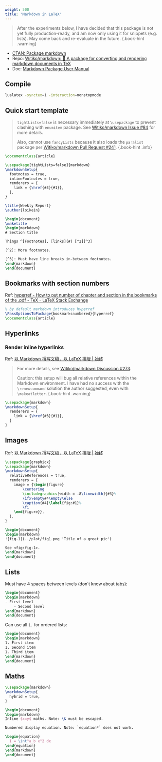 ```yaml
---
weight: 500
title: "Markdown in LaTeX"
---
```


> After the experiments below, I have decided that this package is not yet fully production-ready, and am now only using it for snippets (e.g. lists). May come back and re-evaluate in the future.
{.book-hint .warning}

- [CTAN: Package markdown](https://ctan.org/pkg/markdown)
- Repo: [Witiko/markdown: :notebook_with_decorative_cover: A package for converting and rendering markdown documents in TeX](https://github.com/Witiko/markdown)
- Doc: [Markdown Package User Manual](https://witiko.github.io/markdown/)


## Compile

```sh
lualatex -synctex=1 -interaction=nonstopmode
```

## Quick start template

> `tightLists=false` is necessary immediately at `\usepackage` to prevent clashing with `enumitem` package. See [Witiko/markdown Issue #84](https://github.com/Witiko/markdown/issues/84#issuecomment-872450573) for more details.
> 
> Also, cannot use `fancyLists` because it also loads the `paralist` package per [Witiko/markdown Pull Request #241](https://github.com/Witiko/markdown/pull/241).
{.book-hint .info}

```latex
\documentclass{article}

\usepackage[tightLists=false]{markdown}
\markdownSetup{
  footnotes = true,
  inlineFootnotes = true,
  renderers = {
    link = {\href{#3}{#1}},
  },
}

\title{Weekly Report}
\author{loikein}

\begin{document}
\maketitle
\begin{markdown}
# Section title

Things ^[Footnotes], [links](#) [^2][^3]

[^2]: More footnotes.

[^3]: Must have line breaks in-between footnotes.
\end{markdown}
\end{document}
```

## Bookmarks with section numbers

Ref: [hyperref - How to put number of chapter and section in the bookmarks of the .pdf - TeX - LaTeX Stack Exchange](https://tex.stackexchange.com/a/470748)

```latex
% by default markdown introduces hyperref
\PassOptionsToPackage{bookmarksnumbered}{hyperref}
\documentclass{article}
```

## Hyperlinks

### Render inline hyperlinks

Ref: [以 Markdown 撰写文稿，以 LaTeX 排版 | 始终](https://liam.page/2020/03/30/writing-manuscript-in-Markdown-and-typesetting-with-LaTeX/index.html#%E8%B6%85%E9%93%BE%E6%8E%A5%E5%92%8C%E8%84%9A%E6%B3%A8)

> For more details, see [Witiko/markdown Discussion #273](https://github.com/Witiko/markdown/discussions/273).
> 
> Caution: this setup will bug all relative references within the Markdown environment. I have had no success with the `\renewcommand` solution the author suggested, even with `\makeatletter`.
{.book-hint .warning}

```latex
\usepackage{markdown}
\markdownSetup{
  renderers = {
    link = {\href{#3}{#1}},
  }
}
```


## Images

Ref: [以 Markdown 撰写文稿，以 LaTeX 排版 | 始终](https://liam.page/2020/03/30/writing-manuscript-in-Markdown-and-typesetting-with-LaTeX/index.html#%E6%9B%B4%E5%A5%BD%E5%9C%B0%E6%8F%92%E5%85%A5%E5%9B%BE%E7%89%87)

```latex
\usepackage{graphicx}
\usepackage{markdown}
\markdownSetup{
  relativeReferences = true,
  renderers = {
    image = {\begin{figure}
        \centering
        \includegraphics[width = .8\linewidth]{#3}%
        \ifx\empty#4\empty\else
        \caption{#4}\label{fig:#1}%
        \fi
    \end{figure}},
  },
}

\begin{document}
\begin{markdown}
![fig-1](../plot/fig1.png 'Title of a great pic')

See <fig:fig-1>.
\end{markdown}
\end{document}
```

## Lists

Must have 4 spaces between levels \(don't know about tabs\):

```latex
\begin{document}
\begin{markdown}
- First level
    - Second level
\end{markdown}
\end{document}
```

Can use all `1.` for ordered lists:

```latex
\begin{document}
\begin{markdown}
1. First item
1. Second item
1. Third item
\end{markdown}
\end{document}
```

## Maths

```latex
\usepackage{markdown}
\markdownSetup{
  hybrid = true,
}

\begin{document}
\begin{markdown}
Inline $x=y$ maths. Note: \& must be escaped.

Numbered display equation. Note: `equation*` does not work.

\begin{equation}
  I = \int^a_b x^2 dx
\end{equation}
\end{markdown}
\end{document}
```
